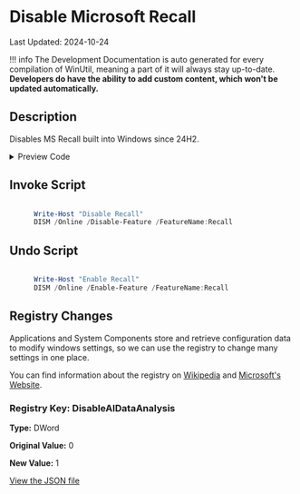 # Disable Microsoft Recall

Last Updated: 2024-10-24


!!! info
     The Development Documentation is auto generated for every compilation of WinUtil, meaning a part of it will always stay up-to-date. **Developers do have the ability to add custom content, which won't be updated automatically.**
## Description

Disables MS Recall built into Windows since 24H2.

<!-- BEGIN CUSTOM CONTENT -->

<!-- END CUSTOM CONTENT -->

<details>
<summary>Preview Code</summary>

```json
"WPFTweaksRecallOff": {
    "Content": "Disable Recall",
    "Description": "Turn Recall off",
    "category": "Essential Tweaks",
    "panel": "1",
    "Order": "a011_",
    "registry": [
      {

        "Path": "HKLM:\\SOFTWARE\\Policies\\Microsoft\\Windows\\WindowsAI",
        "Name": "DisableAIDataAnalysis",
        "Type": "DWord",
        "Value": "1",
        "OriginalValue": "0"
      }
    ],
    "InvokeScript": [
      "
      Write-Host \"Disable Recall\"
      DISM /Online /Disable-Feature /FeatureName:Recall     
      "
    ],
    "UndoScript": [
      "
      Write-Host \"Enable Recall\"
      DISM /Online /Enable-Feature /FeatureName:Recall
      "
    ],
	"link": "https://christitustech.github.io/winutil/dev/tweaks/Essential-Tweaks/DisableRecall"
  },
```

</details>

## Invoke Script

```powershell

      Write-Host "Disable Recall"
      DISM /Online /Disable-Feature /FeatureName:Recall    


```
## Undo Script

```powershell

      Write-Host "Enable Recall"
      DISM /Online /Enable-Feature /FeatureName:Recall


```
## Registry Changes
Applications and System Components store and retrieve configuration data to modify windows settings, so we can use the registry to change many settings in one place.


You can find information about the registry on [Wikipedia](https://www.wikiwand.com/en/Windows_Registry) and [Microsoft's Website](https://learn.microsoft.com/en-us/windows/win32/sysinfo/registry).

### Registry Key: DisableAIDataAnalysis

**Type:** DWord

**Original Value:** 0

**New Value:** 1

<!-- BEGIN SECOND CUSTOM CONTENT -->

<!-- END SECOND CUSTOM CONTENT -->


[View the JSON file](https://github.com/ChrisTitusTech/winutil/tree/main/config/tweaks.json)
